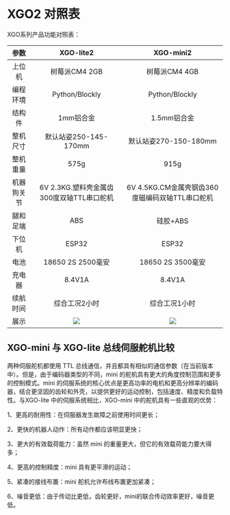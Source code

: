 ﻿---
sidebar_position: 1
sidebar_label: XGO2 对照表
---

# XGO2 对照表

XGO系列产品功能对照表：

|  **参数**  |               **XGO-lite2**               |                  **XGO-mini2**                  |
| :--------: | :---------------------------------------: | :---------------------------------------------: |
|   上位机   |              树莓派CM4  2GB               |                 树莓派CM4  4GB                  |
|  编程环境  |              Python/Blockly               |                 Python/Blockly                  |
|   结构件   |                 1mm铝合金                 |                   1.5mm铝合金                   |
|  整机尺寸  |           默认站姿250-145-170mm           |              默认站姿270-150-180mm              |
|  整机重量  |                   575g                    |                      915g                       |
| 机器狗关节 | 6V 2.3KG.塑料壳金属齿300度双轴TTL串口舵机 | 6V 4.5KG.CM金属壳钢齿360度磁编码双轴TTL串口舵机 |
|  腿和足端  |                    ABS                    |                    硅胶+ABS                     |
|   下位机   |                   ESP32                   |                      ESP32                      |
|    电池    |             18650 2S 2500毫安             |                18650 2S 3500毫安                |
|   充电器   |                  8.4V1A                   |                     8.4V1A                      |
|  续航时间  |               综合工况2小时               |                  综合工况1小时                  |
|    展示    |    ![](https://wiki-media-ef.oss-cn-hongkong.aliyuncs.com/docs/pico/cm4-xgo-robot-kit/images/cm4-xgo-index.png)     |       ![](https://wiki-media-ef.oss-cn-hongkong.aliyuncs.com/docs/pico/cm4-xgo-robot-kit/images/cm4-xgo-mini-index.png)       |

## XGO-mini 与 XGO-lite 总线伺服舵机比较

两种伺服舵机都使用 TTL 总线通信，并且都具有相似的通信参数（在当前版本中）。但是，由于编码器类型的不同，mini 的舵机具有更大的角度控制范围和更多的控制模式。mini 的伺服系统的核心优点是更高功率的电机和更高分辨率的编码器，结合更坚固的齿轮和外壳，以提供更好的运动控制，包括速度、精度和负载特性。与XGO-lite 中的伺服系统相比，XGO-mini 中的舵机具有一些直观的优势：

1、更高的耐用性：在伺服器发生故障之前使用时间更长；

2、更快的机器人动作：所有动作都应该明显更快；

3、更大的有效载荷能力：虽然 mini 的重量更大，但它的有效载荷能力要大得多；

4、更高的控制精度：mini 具有更平滑的运动；

5、紧凑的接线布置：mini 舵机允许布线布置更加紧凑；

6、噪音更低：由于传动比更低，齿轮更好，mini的联合传动效率更好，噪音更低。
